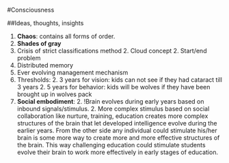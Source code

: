 #Consciousness 

##Ideas, thoughts, insights

1. **Chaos**: contains all forms of order.
1. **Shades of gray**
1. Crisis of strict classifications method
    2. Cloud concept
    2. Start/end problem
1. Distributed memory
1. Ever evolving management mechanism
1. Thresholds:
    2. 3 years for vision: kids can not see if they had cataract till 3 years
    2. 5 years for behavior: kids will be wolves if they have been brought up in wolves pack
1. **Social embodiment**: 
    2. !Brain evolves during early years based on inbound signals/stimulus. 
    2. More complex stimulus based on social collaboration like nurture, training, education creates more complex structures of the brain that let developed intelligence evolve during the earlier years. From the other side any individual could stimulate his/her brain is some more way to create more and more effective structures of the brain. This way challenging education could stimulate students evolve their brain to work more effectively in early stages of education.
 